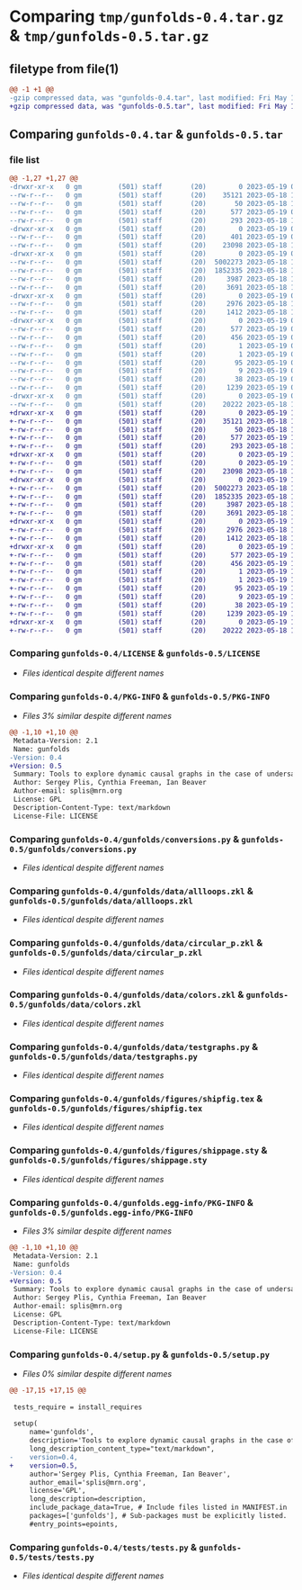 # Comparing `tmp/gunfolds-0.4.tar.gz` & `tmp/gunfolds-0.5.tar.gz`

## filetype from file(1)

```diff
@@ -1 +1 @@
-gzip compressed data, was "gunfolds-0.4.tar", last modified: Fri May 19 06:18:13 2023, max compression
+gzip compressed data, was "gunfolds-0.5.tar", last modified: Fri May 19 19:20:52 2023, max compression
```

## Comparing `gunfolds-0.4.tar` & `gunfolds-0.5.tar`

### file list

```diff
@@ -1,27 +1,27 @@
-drwxr-xr-x   0 gm         (501) staff       (20)        0 2023-05-19 06:18:13.902558 gunfolds-0.4/
--rw-r--r--   0 gm         (501) staff       (20)    35121 2023-05-18 18:49:59.000000 gunfolds-0.4/LICENSE
--rw-r--r--   0 gm         (501) staff       (20)       50 2023-05-18 18:49:59.000000 gunfolds-0.4/MANIFEST.in
--rw-r--r--   0 gm         (501) staff       (20)      577 2023-05-19 06:18:13.902352 gunfolds-0.4/PKG-INFO
--rw-r--r--   0 gm         (501) staff       (20)      293 2023-05-18 18:49:59.000000 gunfolds-0.4/README.md
-drwxr-xr-x   0 gm         (501) staff       (20)        0 2023-05-19 06:18:13.878524 gunfolds-0.4/gunfolds/
--rw-r--r--   0 gm         (501) staff       (20)      401 2023-05-19 06:17:01.000000 gunfolds-0.4/gunfolds/__init__.py
--rw-r--r--   0 gm         (501) staff       (20)    23098 2023-05-18 18:49:59.000000 gunfolds-0.4/gunfolds/conversions.py
-drwxr-xr-x   0 gm         (501) staff       (20)        0 2023-05-19 06:18:13.899272 gunfolds-0.4/gunfolds/data/
--rw-r--r--   0 gm         (501) staff       (20)  5002273 2023-05-18 18:49:59.000000 gunfolds-0.4/gunfolds/data/allloops.zkl
--rw-r--r--   0 gm         (501) staff       (20)  1852335 2023-05-18 18:49:59.000000 gunfolds-0.4/gunfolds/data/circular_p.zkl
--rw-r--r--   0 gm         (501) staff       (20)     3987 2023-05-18 18:49:59.000000 gunfolds-0.4/gunfolds/data/colors.zkl
--rw-r--r--   0 gm         (501) staff       (20)     3691 2023-05-18 18:49:59.000000 gunfolds-0.4/gunfolds/data/testgraphs.py
-drwxr-xr-x   0 gm         (501) staff       (20)        0 2023-05-19 06:18:13.901162 gunfolds-0.4/gunfolds/figures/
--rw-r--r--   0 gm         (501) staff       (20)     2976 2023-05-18 18:49:59.000000 gunfolds-0.4/gunfolds/figures/shipfig.tex
--rw-r--r--   0 gm         (501) staff       (20)     1412 2023-05-18 18:49:59.000000 gunfolds-0.4/gunfolds/figures/shippage.sty
-drwxr-xr-x   0 gm         (501) staff       (20)        0 2023-05-19 06:18:13.879914 gunfolds-0.4/gunfolds.egg-info/
--rw-r--r--   0 gm         (501) staff       (20)      577 2023-05-19 06:18:13.000000 gunfolds-0.4/gunfolds.egg-info/PKG-INFO
--rw-r--r--   0 gm         (501) staff       (20)      456 2023-05-19 06:18:13.000000 gunfolds-0.4/gunfolds.egg-info/SOURCES.txt
--rw-r--r--   0 gm         (501) staff       (20)        1 2023-05-19 06:18:13.000000 gunfolds-0.4/gunfolds.egg-info/dependency_links.txt
--rw-r--r--   0 gm         (501) staff       (20)        1 2023-05-19 06:18:13.000000 gunfolds-0.4/gunfolds.egg-info/not-zip-safe
--rw-r--r--   0 gm         (501) staff       (20)       95 2023-05-19 06:18:13.000000 gunfolds-0.4/gunfolds.egg-info/requires.txt
--rw-r--r--   0 gm         (501) staff       (20)        9 2023-05-19 06:18:13.000000 gunfolds-0.4/gunfolds.egg-info/top_level.txt
--rw-r--r--   0 gm         (501) staff       (20)       38 2023-05-19 06:18:13.902629 gunfolds-0.4/setup.cfg
--rw-r--r--   0 gm         (501) staff       (20)     1239 2023-05-19 06:17:16.000000 gunfolds-0.4/setup.py
-drwxr-xr-x   0 gm         (501) staff       (20)        0 2023-05-19 06:18:13.901497 gunfolds-0.4/tests/
--rw-r--r--   0 gm         (501) staff       (20)    20222 2023-05-18 18:49:59.000000 gunfolds-0.4/tests/tests.py
+drwxr-xr-x   0 gm         (501) staff       (20)        0 2023-05-19 19:20:52.118277 gunfolds-0.5/
+-rw-r--r--   0 gm         (501) staff       (20)    35121 2023-05-18 18:49:59.000000 gunfolds-0.5/LICENSE
+-rw-r--r--   0 gm         (501) staff       (20)       50 2023-05-18 18:49:59.000000 gunfolds-0.5/MANIFEST.in
+-rw-r--r--   0 gm         (501) staff       (20)      577 2023-05-19 19:20:52.118057 gunfolds-0.5/PKG-INFO
+-rw-r--r--   0 gm         (501) staff       (20)      293 2023-05-18 18:49:59.000000 gunfolds-0.5/README.md
+drwxr-xr-x   0 gm         (501) staff       (20)        0 2023-05-19 19:20:52.100488 gunfolds-0.5/gunfolds/
+-rw-r--r--   0 gm         (501) staff       (20)        0 2023-05-19 19:17:57.000000 gunfolds-0.5/gunfolds/__init__.py
+-rw-r--r--   0 gm         (501) staff       (20)    23098 2023-05-18 18:49:59.000000 gunfolds-0.5/gunfolds/conversions.py
+drwxr-xr-x   0 gm         (501) staff       (20)        0 2023-05-19 19:20:52.116378 gunfolds-0.5/gunfolds/data/
+-rw-r--r--   0 gm         (501) staff       (20)  5002273 2023-05-18 18:49:59.000000 gunfolds-0.5/gunfolds/data/allloops.zkl
+-rw-r--r--   0 gm         (501) staff       (20)  1852335 2023-05-18 18:49:59.000000 gunfolds-0.5/gunfolds/data/circular_p.zkl
+-rw-r--r--   0 gm         (501) staff       (20)     3987 2023-05-18 18:49:59.000000 gunfolds-0.5/gunfolds/data/colors.zkl
+-rw-r--r--   0 gm         (501) staff       (20)     3691 2023-05-18 18:49:59.000000 gunfolds-0.5/gunfolds/data/testgraphs.py
+drwxr-xr-x   0 gm         (501) staff       (20)        0 2023-05-19 19:20:52.117186 gunfolds-0.5/gunfolds/figures/
+-rw-r--r--   0 gm         (501) staff       (20)     2976 2023-05-18 18:49:59.000000 gunfolds-0.5/gunfolds/figures/shipfig.tex
+-rw-r--r--   0 gm         (501) staff       (20)     1412 2023-05-18 18:49:59.000000 gunfolds-0.5/gunfolds/figures/shippage.sty
+drwxr-xr-x   0 gm         (501) staff       (20)        0 2023-05-19 19:20:52.102061 gunfolds-0.5/gunfolds.egg-info/
+-rw-r--r--   0 gm         (501) staff       (20)      577 2023-05-19 19:20:52.000000 gunfolds-0.5/gunfolds.egg-info/PKG-INFO
+-rw-r--r--   0 gm         (501) staff       (20)      456 2023-05-19 19:20:52.000000 gunfolds-0.5/gunfolds.egg-info/SOURCES.txt
+-rw-r--r--   0 gm         (501) staff       (20)        1 2023-05-19 19:20:52.000000 gunfolds-0.5/gunfolds.egg-info/dependency_links.txt
+-rw-r--r--   0 gm         (501) staff       (20)        1 2023-05-19 19:20:52.000000 gunfolds-0.5/gunfolds.egg-info/not-zip-safe
+-rw-r--r--   0 gm         (501) staff       (20)       95 2023-05-19 19:20:52.000000 gunfolds-0.5/gunfolds.egg-info/requires.txt
+-rw-r--r--   0 gm         (501) staff       (20)        9 2023-05-19 19:20:52.000000 gunfolds-0.5/gunfolds.egg-info/top_level.txt
+-rw-r--r--   0 gm         (501) staff       (20)       38 2023-05-19 19:20:52.118451 gunfolds-0.5/setup.cfg
+-rw-r--r--   0 gm         (501) staff       (20)     1239 2023-05-19 19:18:05.000000 gunfolds-0.5/setup.py
+drwxr-xr-x   0 gm         (501) staff       (20)        0 2023-05-19 19:20:52.117431 gunfolds-0.5/tests/
+-rw-r--r--   0 gm         (501) staff       (20)    20222 2023-05-18 18:49:59.000000 gunfolds-0.5/tests/tests.py
```

### Comparing `gunfolds-0.4/LICENSE` & `gunfolds-0.5/LICENSE`

 * *Files identical despite different names*

### Comparing `gunfolds-0.4/PKG-INFO` & `gunfolds-0.5/PKG-INFO`

 * *Files 3% similar despite different names*

```diff
@@ -1,10 +1,10 @@
 Metadata-Version: 2.1
 Name: gunfolds
-Version: 0.4
+Version: 0.5
 Summary: Tools to explore dynamic causal graphs in the case of undersampled data
 Author: Sergey Plis, Cynthia Freeman, Ian Beaver
 Author-email: splis@mrn.org
 License: GPL
 Description-Content-Type: text/markdown
 License-File: LICENSE
```

### Comparing `gunfolds-0.4/gunfolds/conversions.py` & `gunfolds-0.5/gunfolds/conversions.py`

 * *Files identical despite different names*

### Comparing `gunfolds-0.4/gunfolds/data/allloops.zkl` & `gunfolds-0.5/gunfolds/data/allloops.zkl`

 * *Files identical despite different names*

### Comparing `gunfolds-0.4/gunfolds/data/circular_p.zkl` & `gunfolds-0.5/gunfolds/data/circular_p.zkl`

 * *Files identical despite different names*

### Comparing `gunfolds-0.4/gunfolds/data/colors.zkl` & `gunfolds-0.5/gunfolds/data/colors.zkl`

 * *Files identical despite different names*

### Comparing `gunfolds-0.4/gunfolds/data/testgraphs.py` & `gunfolds-0.5/gunfolds/data/testgraphs.py`

 * *Files identical despite different names*

### Comparing `gunfolds-0.4/gunfolds/figures/shipfig.tex` & `gunfolds-0.5/gunfolds/figures/shipfig.tex`

 * *Files identical despite different names*

### Comparing `gunfolds-0.4/gunfolds/figures/shippage.sty` & `gunfolds-0.5/gunfolds/figures/shippage.sty`

 * *Files identical despite different names*

### Comparing `gunfolds-0.4/gunfolds.egg-info/PKG-INFO` & `gunfolds-0.5/gunfolds.egg-info/PKG-INFO`

 * *Files 3% similar despite different names*

```diff
@@ -1,10 +1,10 @@
 Metadata-Version: 2.1
 Name: gunfolds
-Version: 0.4
+Version: 0.5
 Summary: Tools to explore dynamic causal graphs in the case of undersampled data
 Author: Sergey Plis, Cynthia Freeman, Ian Beaver
 Author-email: splis@mrn.org
 License: GPL
 Description-Content-Type: text/markdown
 License-File: LICENSE
```

### Comparing `gunfolds-0.4/setup.py` & `gunfolds-0.5/setup.py`

 * *Files 0% similar despite different names*

```diff
@@ -17,15 +17,15 @@
 
 tests_require = install_requires
 
 setup(
     name='gunfolds',
     description='Tools to explore dynamic causal graphs in the case of undersampled data',
     long_description_content_type="text/markdown",
-    version=0.4,
+    version=0.5,
     author='Sergey Plis, Cynthia Freeman, Ian Beaver',
     author_email='splis@mrn.org',
     license='GPL',
     long_description=description,
     include_package_data=True, # Include files listed in MANIFEST.in
     packages=['gunfolds'], # Sub-packages must be explicitly listed.
     #entry_points=epoints,
```

### Comparing `gunfolds-0.4/tests/tests.py` & `gunfolds-0.5/tests/tests.py`

 * *Files identical despite different names*

